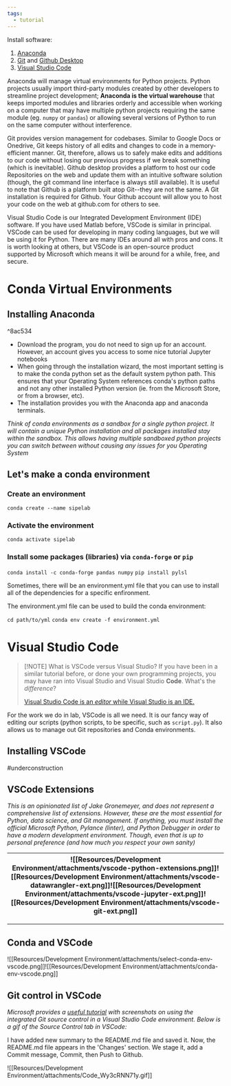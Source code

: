 ```yaml
---
tags:
  - tutorial
---
```


Install software:

1. [Anaconda](https://www.anaconda.com/download/success)
2. [Git](https://git-scm.com/downloads) and [Github Desktop](https://desktop.github.com/download/)
3. [Visual Studio Code](https://code.visualstudio.com/)

Anaconda will manage virtual environments for Python projects. Python projects usually import third-party modules created by other developers to streamline project development; **Anaconda is the virtual warehouse** that keeps imported modules and libraries orderly and accessible when working on a computer that may have multiple python projects requiring the same module (eg. `numpy` or `pandas`) or allowing several versions of Python to run on the same computer without interference.

Git provides version management for codebases. Similar to Google Docs or Onedrive, Git keeps history of all edits and changes to code in a memory-efficient manner. Git, therefore, allows us to safely make edits and additions to our code without losing our previous progress if we break something (which is inevitable). Github desktop provides a platform to host our code Repositories on the web and update them with an intuitive software solution (though, the git command line interface is always still available). It is useful to note that Github is a platform built atop Git--they are not the same. A Git installation is required for Github. Your Github account will allow you to host your code on the web at github.com for others to see. 

Visual Studio Code is our Integrated Development Environment (IDE) software. If you have used Matlab before, VSCode is similar in principal. VSCode can be used for developing in many coding languages, but we will be using it for Python. There are many IDEs around all with pros and cons. It is worth looking at others, but VSCode is an open-source product supported by Microsoft which means it will be around for a while, free, and secure. 



# Conda Virtual Environments

## Installing Anaconda

^8ac534

- Download the program, you do not need to sign up for an account. However, an account gives you access to some nice tutorial Jupyter notebooks
- When going through the installation wizard, the most important setting is to make the conda python set as the default system python path. This ensures that your Operating System references conda's python paths and not any other installed Python version (ie. from the Microsoft Store, or from a browser, etc). 
- The installation provides you with the Anaconda app and anaconda terminals. 

*Think of conda environments as a sandbox for a single python project. It will contain a unique Python installation and all packages installed stay within the sandbox. This allows having multiple sandboxed python projects you can switch between without causing any issues for you Operating System*

## Let's make a conda environment
### Create an environment
`conda create --name sipelab`
### Activate the environment
`conda activate sipelab`
### Install some packages (libraries) via `conda-forge` or `pip`
`conda install -c conda-forge pandas numpy`
`pip install pylsl`

Sometimes, there will be an environment.yml file that you can use to install all of the dependencies for a specific enfironment.

The environment.yml file can be used to build the conda environment:

`cd path/to/yml`
`conda env create -f environment.yml`


# Visual Studio Code


> [!NOTE] What is VSCode versus Visual Studio?
> If you have been in a similar tutorial before, or done your own programming projects, you may have ran into Visual Studio and Visual Studio **Code**. What's the *difference*?
>
> [Visual Studio Code is an _editor_ while Visual Studio is an IDE.](https://stackoverflow.com/posts/30586243/timeline)

For the work we do in lab, VSCode is all we need. It is our fancy way of editing our scripts (python scripts, to be specific, such as `script.py`). It also allows us to manage out Git repositories and Conda environments.  

## Installing VSCode
#underconstruction 

## VSCode Extensions

*This is an opinionated list of Jake Gronemeyer, and does not represent a comprehensive list of extensions. However, these are the most essential for Python, data science, and Git management. If anything, you must install the official Microsoft Python, Pylance (linter), and Python Debugger in order to have a modern development environment. Though, even that is up to personal preference (and how much you respect your own sanity)*

| ![[Resources/Development Environment/attachments/vscode-python-extensions.png]]![[Resources/Development Environment/attachments/vscode-datawrangler-ext.png]]![[Resources/Development Environment/attachments/vscode-jupyter-ext.png]]![[Resources/Development Environment/attachments/vscode-git-ext.png]] |
| ------------------------------------------------------------------------------------------------------------------- |

---
## Conda and VSCode

![[Resources/Development Environment/attachments/select-conda-env-vscode.png]]![[Resources/Development Environment/attachments/conda-env-vscode.png]]

## Git control in VSCode
*Microsoft provides a [useful tutorial](https://code.visualstudio.com/docs/sourcecontrol/overview) with screenshots on using the integrated Git source control in a Visual Studio Code environment. Below is a gif of the Source Control tab in VSCode:*

I have added new summary to the README.md file and saved it. Now, the README.md file appears in the 'Changes' section. We stage it, add a Commit message, Commit, then Push to Github.

![[Resources/Development Environment/attachments/Code_Wy3cRNN71y.gif]]

